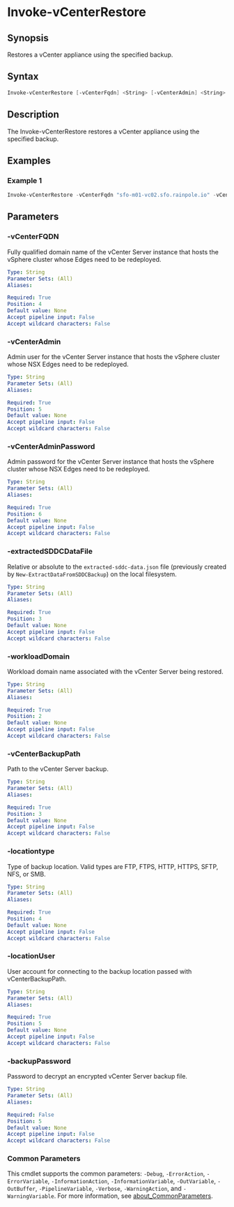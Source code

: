 # Invoke-vCenterRestore

## Synopsis

Restores a vCenter appliance using the specified backup.

## Syntax

```powershell
Invoke-vCenterRestore [-vCenterFqdn] <String> [-vCenterAdmin] <String> [-vCenterAdminPassword] ["VMw@re1!"] [-extractedSDDCDataFile] <String> [-workloadDomain] <String> [-vCenterBackupPath] <String> [-locationtype] <String> [-locationUser] <String> [-locationPassword] <String> [<CommonParameters>]
```

## Description

The Invoke-vCenterRestore restores a vCenter appliance using the specified backup.

## Examples

### Example 1

```powershell
Invoke-vCenterRestore -vCenterFqdn "sfo-m01-vc02.sfo.rainpole.io" -vCenterAdmin "administrator@vsphere.local" -vCenterAdminPassword "VMw@re1!" "-extractedSDDCDataFile .\extracted-sddc-data.json" -workloadDomain "sfo-m01" -vCenterBackupPath "10.50.5.63/F$/Backups/vcenter-backup/sn_sfo-m01-vc01.sfo.rainpole.io/M_8.0.2.00100_20231209-074557_" -locationtype "SMB" -locationUser "Administrator" -locationPassword "VMw@re1!"
```

## Parameters

### -vCenterFQDN

Fully qualified domain name of the vCenter Server instance that hosts the vSphere cluster whose Edges need to be redeployed.

```yaml
Type: String
Parameter Sets: (All)
Aliases:

Required: True
Position: 4
Default value: None
Accept pipeline input: False
Accept wildcard characters: False
```

### -vCenterAdmin

Admin user for the vCenter Server instance that hosts the vSphere cluster whose NSX Edges need to be redeployed.

```yaml
Type: String
Parameter Sets: (All)
Aliases:

Required: True
Position: 5
Default value: None
Accept pipeline input: False
Accept wildcard characters: False
```

### -vCenterAdminPassword

Admin password for the vCenter Server instance that hosts the vSphere cluster whose NSX Edges need to be redeployed.

```yaml
Type: String
Parameter Sets: (All)
Aliases:

Required: True
Position: 6
Default value: None
Accept pipeline input: False
Accept wildcard characters: False
```

### -extractedSDDCDataFile

Relative or absolute to the `extracted-sddc-data.json` file (previously created by `New-ExtractDataFromSDDCBackup`) on the local filesystem.

```yaml
Type: String
Parameter Sets: (All)
Aliases:

Required: True
Position: 3
Default value: None
Accept pipeline input: False
Accept wildcard characters: False
```

### -workloadDomain

Workload domain name associated with the vCenter Server being restored.

```yaml
Type: String
Parameter Sets: (All)
Aliases:

Required: True
Position: 2
Default value: None
Accept pipeline input: False
Accept wildcard characters: False
```

### -vCenterBackupPath

Path to the vCenter Server backup.

```yaml
Type: String
Parameter Sets: (All)
Aliases:

Required: True
Position: 3
Default value: None
Accept pipeline input: False
Accept wildcard characters: False
```

### -locationtype

Type of backup location. Valid types are FTP, FTPS, HTTP, HTTPS, SFTP, NFS, or SMB.

```yaml
Type: String
Parameter Sets: (All)
Aliases:

Required: True
Position: 4
Default value: None
Accept pipeline input: False
Accept wildcard characters: False
```

### -locationUser

User account for connecting to the backup location passed with vCenterBackupPath.

```yaml
Type: String
Parameter Sets: (All)
Aliases:

Required: True
Position: 5
Default value: None
Accept pipeline input: False
Accept wildcard characters: False
```

### -backupPassword

Password to decrypt an encrypted vCenter Server backup file.

```yaml
Type: String
Parameter Sets: (All)
Aliases:

Required: False
Position: 5
Default value: None
Accept pipeline input: False
Accept wildcard characters: False
```

### Common Parameters

This cmdlet supports the common parameters: `-Debug`, `-ErrorAction`, `-ErrorVariable`, `-InformationAction`, `-InformationVariable`, `-OutVariable`, `-OutBuffer`, `-PipelineVariable`, `-Verbose`, `-WarningAction`, and `-WarningVariable`. For more information, see [about_CommonParameters](http://go.microsoft.com/fwlink/?LinkID=113216).
